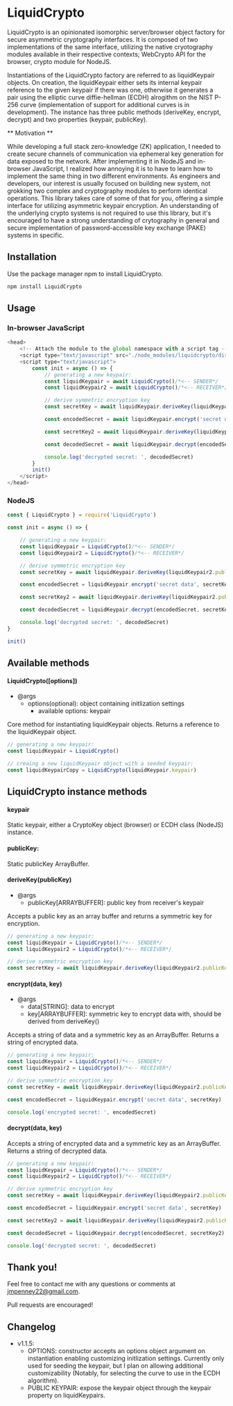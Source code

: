 # LiquidCrypto

LiquidCrypto is an opinionated isomorphic server/browser object factory for secure asymmetric cryptography interfaces. It is composed of two implementations of the same interface, utilizing the native cryotography modules available in their respective contexts; WebCrypto API for the browser, crypto module for NodeJS. 

Instantiations of the LiquidCrypto factory are referred to as liquidKeypair objects. On creation, the liquidKeypair either sets its internal keypair reference to the given keypair if there was one, otherwise it generates a pair using the elliptic curve diffie-hellman (ECDH) alrogithm on the NIST P-256 curve (implementation of support for additional curves is in development). The instance has three public methods (deriveKey, encrypt, decrypt) and two properties (keypair, publicKey). 


** Motivation **

While developing a full stack zero-knowledge (ZK) application, I needed to create secure channels of communication via ephemeral key generation for data exposed to the network. After implementing it in NodeJS and in-browser JavaScript, I realized how annoying it is to have to learn how to implement the same thing in two different environments. As engineers and developers, our interest is usually focused on building new system, not grokking two complex and cryptography modules to perform identical operations. This library takes care of some of that for you, offering a simple interface for utilizing asymmetric keypair encryption. An understanding of the underlying crypto systems is not required to use this library, but it's encouraged to have a strong understanding of crytography in general and secure implementation of password-accessible key exchange (PAKE) systems in specific. 

## Installation

Use the package manager npm to install LiquidCrypto.

```bash
npm install LiquidCrypto
```

## Usage

### In-browser JavaScript

```javascript
<head>
    <!-- Attach the module to the global namespace with a script tag -->
    <script type="text/javascript" src="./node_modules/liquidcrypto/dist/LiquidCrypto-b.js"></script>
    <script type="text/javascript">
        const init = async () => {
            // generating a new keypair: 
            const liquidKeypair = await LiquidCrypto()/*<-- SENDER*/
            const liquidKeypair2 = await LiquidCrypto()/*<-- RECEIVER*/

            // derive symmetric encryption key
            const secretKey = await liquidKeypair.deriveKey(liquidKeypair2.publicKey)

            const encodedSecret = await liquidKeypair.encrypt('secret data', secretKey)

            const secretKey2 = await liquidKeypair.deriveKey(liquidKeypair2.publicKey)

            const decodedSecret = await liquidKeypair.decrypt(encodedSecret, secretKey2)

            console.log('decrypted secret: ', decodedSecret)
        }
        init()
    </script>
</head>
```

### NodeJS

```javascript
const { LiquidCrypto } = require('LiquidCrypto')

const init = async () => {

    // generating a new keypair: 
    const liquidKeypair = LiquidCrypto()/*<-- SENDER*/
    const liquidKeypair2 = LiquidCrypto()/*<-- RECEIVER*/

    // derive symmetric encryption key
    const secretKey = await liquidKeypair.deriveKey(liquidKeypair2.publicKey)

    const encodedSecret = liquidKeypair.encrypt('secret data', secretKey)

    const secretKey2 = await liquidKeypair.deriveKey(liquidKeypair2.publicKey)

    const decodedSecret = liquidKeypair.decrypt(encodedSecret, secretKey2)

    console.log('decrypted secret: ', decodedSecret)
}

init()
```

## Available methods

#### LiquidCrypto([options])
* @args
    * options(optional): object containing initlization settings
        * available options: keypair

Core method for instantiating liquidKeypair objects. Returns a reference to the liquidKeypair object. 

```javascript
// generating a new keypair: 
const liquidKeypair = LiquidCrypto()

// creaing a new liquidKeypair object with a seeded keypair: 
const liquidKeypairCopy = LiquidCrypto(liquidKeypair.keypair)
```

## LiquidCrypto instance methods

#### keypair

Static keypair, either a CryptoKey object (browser) or ECDH class (NodeJS) instance.

#### publicKey: 

Static publicKey ArrayBuffer.

#### deriveKey(publicKey)
* @args
    * publicKey[ARRAYBUFFER]: public key from receiver's keypair

Accepts a public key as an array buffer and returns a symmetric key for encryption. 


```javascript
// generating a new keypair: 
const liquidKeypair = LiquidCrypto()/*<-- SENDER*/
const liquidKeypair2 = LiquidCrypto()/*<-- RECEIVER*/

// derive symmetric encryption key
const secretKey = await liquidKeypair.deriveKey(liquidKeypair2.publicKey)
```

#### encrypt(data, key)
* @args
    * data[STRING]: data to encrypt
    * key[ARRAYBUFFER]: symmetric key to encrypt data with, should be derived from deriveKey()

Accepts a string of data and a symmetric key as an ArrayBuffer. Returns a string of encrypted data. 

```javascript
// generating a new keypair: 
const liquidKeypair = LiquidCrypto()/*<-- SENDER*/
const liquidKeypair2 = LiquidCrypto()/*<-- RECEIVER*/

// derive symmetric encryption key
const secretKey = await liquidKeypair.deriveKey(liquidKeypair2.publicKey)

const encodedSecret = liquidKeypair.encrypt('secret data', secretKey)

console.log('encrypted secret: ', encodedSecret)
```

#### decrypt(data, key)

Accepts a string of encrypted data and a symmetric key as an ArrayBuffer. Returns a string of decrypted data. 

```javascript
// generating a new keypair: 
const liquidKeypair = LiquidCrypto()/*<-- SENDER*/
const liquidKeypair2 = LiquidCrypto()/*<-- RECEIVER*/

// derive symmetric encryption key
const secretKey = await liquidKeypair.deriveKey(liquidKeypair2.publicKey)

const encodedSecret = liquidKeypair.encrypt('secret data', secretKey)

const secretKey2 = await liquidKeypair.deriveKey(liquidKeypair2.publicKey)

const decodedSecret = liquidKeypair.decrypt(encodedSecret, secretKey2)

console.log('decrypted secret: ', decodedSecret)
```

## Thank you! 

Feel free to contact me with any questions or comments at jmpenney22@gmail.com. 

Pull requests are encouraged! 

## Changelog

* v1.1.5: 
    * OPTIONS: constructor accepts an options object argument on instantiation enabling customizing initlization settings. Currently only used for seeding the keypair, but I plan on allowing additional customizability (Notably, for selecting the curve to use in the ECDH algorithm).
    * PUBLIC KEYPAIR: expose the keypair object through the keypair property on liquidKeypairs. 